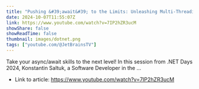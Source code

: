```yaml
---
title: "Pushing &#39;await&#39; to the Limits: Unleashing Multi-Threading Power in .NET | .NET Days 2024"
date: 2024-10-07T11:55:07Z
link: https://www.youtube.com/watch?v=7IP2hZR3ucM
showShare: false
showReadTime: false
thumbnail: images/dotnet.png
tags: ["youtube.com/@JetBrainsTV"]
---
```

Take your async/await skills to the next level! In this session from .NET Days 2024, Konstantin Saltuk, a Software Developer in the ...

- Link to article: https://www.youtube.com/watch?v=7IP2hZR3ucM